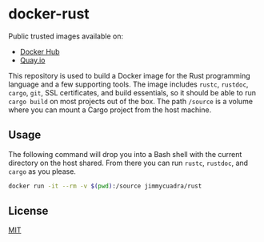 # docker-rust

Public trusted images available on:

* [Docker Hub](https://hub.docker.com/r/jimmycuadra/rust/)
* [Quay.io](https://quay.io/repository/jimmycuadra/rust)

This repository is used to build a Docker image for the Rust programming language and a few supporting tools. The image includes `rustc`, `rustdoc`, `cargo`, `git`, SSL certificates, and build essentials, so it should be able to run `cargo build` on most projects out of the box. The path `/source` is a volume where you can mount a Cargo project from the host machine.

## Usage

The following command will drop you into a Bash shell with the current directory on the host shared. From there you can run `rustc`, `rustdoc`, and `cargo` as you please.

``` bash
docker run -it --rm -v $(pwd):/source jimmycuadra/rust
```

## License

[MIT](http://opensource.org/licenses/MIT)
